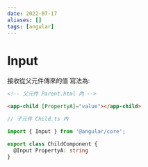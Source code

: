 ```yaml
---
date: 2022-07-17
aliases: []
tags: [angular]
---
```


# Input

接收從父元件傳來的值
寫法為:

```html
<!-- 父元件 Parent.html 內 -->

<app-child [PropertyA]="value"></app-child>
```

```ts
// 子元件 Child.ts 內

import { Input } from '@angular/core';

export class ChildComponent {
  @Input PropertyA: string
}
```